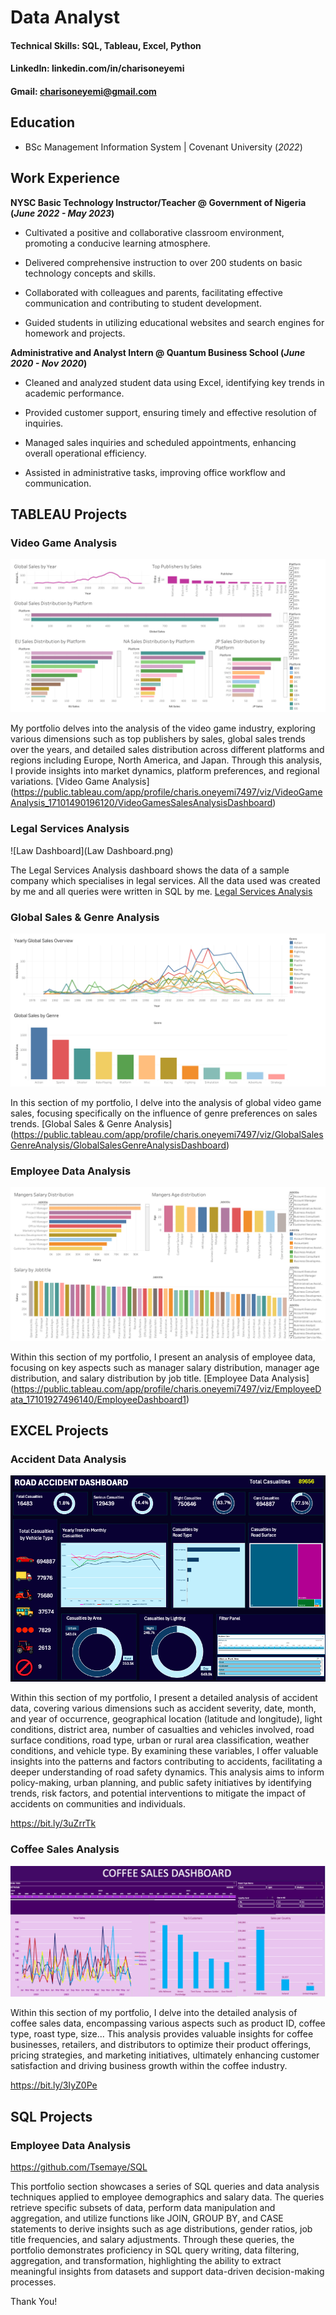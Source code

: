 # Data Analyst

#### Technical Skills: SQL, Tableau, Excel, Python
#### LinkedIn: linkedin.com/in/charisoneyemi
#### Gmail: charisoneyemi@gmail.com


## Education
- BSc Management Information System | Covenant University (_2022_)								       		


## Work Experience
**NYSC Basic Technology Instructor/Teacher  @ Government of Nigeria (_June 2022 - May 2023_)**
- Cultivated a positive and collaborative classroom environment, promoting a conducive learning atmosphere.

- Delivered comprehensive instruction to over 200 students on basic technology concepts and skills.

- Collaborated with colleagues and parents, facilitating effective communication and contributing to student development.

- Guided students in utilizing educational websites and search engines for homework and projects.

**Administrative and Analyst Intern @ Quantum Business School (_June 2020 - Nov 2020_)**
- Cleaned and analyzed student data using Excel, identifying key trends in academic performance.

- Provided customer support, ensuring timely and effective resolution of inquiries.

- Managed sales inquiries and scheduled appointments, enhancing overall operational efficiency.

- Assisted in administrative tasks, improving office workflow and communication.

## TABLEAU Projects
### Video Game Analysis
![Video Games Sales Analysis Dashboard](https://raw.githubusercontent.com/Tsemaye/portfolio/main/Video%20Games%20Sales%20Analysis%20Dashboard.png)

My portfolio delves into the analysis of the video game industry, exploring various dimensions such as top publishers by sales, global sales trends over the years, and detailed sales distribution across different platforms and regions including Europe, North America, and Japan. Through this analysis, I provide insights into market dynamics, platform preferences, and regional variations.
[Video Game Analysis] (https://public.tableau.com/app/profile/charis.oneyemi7497/viz/VideoGameAnalysis_17101490196120/VideoGamesSalesAnalysisDashboard)

### Legal Services Analysis
![Law Dashboard](Law Dashboard.png)

The Legal Services Analysis dashboard shows the data of a sample company which specialises in legal services. All the data used was created by me and all queries were written in SQL by me.
[Legal Services Analysis](https://public.tableau.com/views/LawDashboard_17108603340770/Dashboard1)

### Global Sales & Genre Analysis
![Global Sales & Genre Analysis Dashboard](https://raw.githubusercontent.com/Tsemaye/portfolio/main/Global%20Sales%20%26%20Genre%20Analysis%20Dashboard.png)

In this section of my portfolio, I delve into the analysis of global video game sales, focusing specifically on the influence of genre preferences on sales trends.
[Global Sales & Genre Analysis] (https://public.tableau.com/app/profile/charis.oneyemi7497/viz/GlobalSalesGenreAnalysis/GlobalSalesGenreAnalysisDashboard)


### Employee Data Analysis
![Employee Dashboard 1](https://raw.githubusercontent.com/Tsemaye/portfolio/main/Employee%20Dashboard%201.png)

Within this section of my portfolio, I present an analysis of employee data, focusing on key aspects such as manager salary distribution, manager age distribution, and salary distribution by job title. 
[Employee Data Analysis] (https://public.tableau.com/app/profile/charis.oneyemi7497/viz/EmployeeData_17101927496140/EmployeeDashboard1)

## EXCEL Projects
### Accident Data Analysis
![Accident Dashboard](https://raw.githubusercontent.com/Tsemaye/portfolio/main/Accident%20Dashboard.png)

Within this section of my portfolio, I present a detailed analysis of accident data, covering various dimensions such as accident severity, date, month, and year of occurrence, geographical location (latitude and longitude), light conditions, district area, number of casualties and vehicles involved, road surface conditions, road type, urban or rural area classification, weather conditions, and vehicle type. By examining these variables, I offer valuable insights into the patterns and factors contributing to accidents, facilitating a deeper understanding of road safety dynamics. This analysis aims to inform policy-making, urban planning, and public safety initiatives by identifying trends, risk factors, and potential interventions to mitigate the impact of accidents on communities and individuals.

https://bit.ly/3uZrrTk


### Coffee Sales Analysis
![Coffee Sales Dashboard](https://raw.githubusercontent.com/Tsemaye/portfolio/main/Coffee%20Sales%20Dashboard.png)

Within this section of my portfolio, I delve into the detailed analysis of coffee sales data, encompassing various aspects such as product ID, coffee type, roast type, size... This analysis provides valuable insights for coffee businesses, retailers, and distributors to optimize their product offerings, pricing strategies, and marketing initiatives, ultimately enhancing customer satisfaction and driving business growth within the coffee industry.

https://bit.ly/3IyZ0Pe

## SQL Projects
### Employee Data Analysis

https://github.com/Tsemaye/SQL

This portfolio section showcases a series of SQL queries and data analysis techniques applied to employee demographics and salary data. The queries retrieve specific subsets of data, perform data manipulation and aggregation, and utilize functions like JOIN, GROUP BY, and CASE statements to derive insights such as age distributions, gender ratios, job title frequencies, and salary adjustments. Through these queries, the portfolio demonstrates proficiency in SQL query writing, data filtering, aggregation, and transformation, highlighting the ability to extract meaningful insights from datasets and support data-driven decision-making processes.

Thank You!
